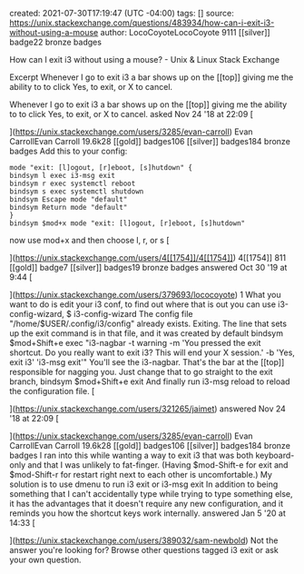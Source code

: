 
created: 2021-07-30T17:19:47 (UTC -04:00)
tags: []
source: https://unix.stackexchange.com/questions/483934/how-can-i-exit-i3-without-using-a-mouse
author: LocoCoyoteLocoCoyote
        9111 [[silver]] badge22 bronze badges


How can I exit i3 without using a mouse? - Unix & Linux Stack Exchange

Excerpt
Whenever I go to exit i3 a bar shows up on the [[top]] giving me the ability to to click Yes, to exit, or X to cancel.


Whenever I go to exit i3 a bar shows up on the [[top]] giving me the ability to to click Yes, to exit, or X to cancel.
asked Nov 24 '18 at 22:09
[

](https://unix.stackexchange.com/users/3285/evan-carroll)
Evan CarrollEvan Carroll
19.6k28 [[gold]] badges106 [[silver]] badges184 bronze badges
Add this to your config:
```
mode "exit: [l]ogout, [r]eboot, [s]hutdown" {
bindsym l exec i3-msg exit
bindsym r exec systemctl reboot
bindsym s exec systemctl shutdown
bindsym Escape mode "default"
bindsym Return mode "default"
}
bindsym $mod+x mode "exit: [l]ogout, [r]eboot, [s]hutdown"
```
now use mod+x and then choose l, r, or s
[

](https://unix.stackexchange.com/users/4[[1754]]/4[[1754]])
4[[1754]]
811 [[gold]] badge7 [[silver]] badges19 bronze badges
answered Oct 30 '19 at 9:44
[

](https://unix.stackexchange.com/users/379693/lococoyote)
1
What you want to do is edit your i3 conf, to find out where that is out you can use i3-config-wizard,
$ i3-config-wizard
The config file "/home/$USER/.config/i3/config" already exists. Exiting.
The line that sets up the exit command is in that file, and it was created by default
bindsym $mod+Shift+e exec "i3-nagbar -t warning -m 'You pressed the exit shortcut. Do you really want to exit i3? This will end your X session.' -b 'Yes, exit i3' 'i3-msg exit'"
You'll see the i3-nagbar. That's the bar at the [[top]] responsible for nagging you. Just change that to go straight to the exit branch,
bindsym $mod+Shift+e exit
And finally run i3-msg reload to reload the configuration file.
[

](https://unix.stackexchange.com/users/321265/jaimet)
answered Nov 24 '18 at 22:09
[

](https://unix.stackexchange.com/users/3285/evan-carroll)
Evan CarrollEvan Carroll
19.6k28 [[gold]] badges106 [[silver]] badges184 bronze badges
I ran into this while wanting a way to exit i3 that was both keyboard-only and that I was unlikely to fat-finger. (Having $mod-Shift-e for exit and $mod-Shift-r for restart right next to each other is uncomfortable.) My solution is to use dmenu to run
i3 exit or i3-msg exit
In addition to being something that I can't accidentally type while trying to type something else, it has the advantages that it doesn't require any new configuration, and it reminds you how the shortcut keys work internally.
answered Jan 5 '20 at 14:33
[

](https://unix.stackexchange.com/users/389032/sam-newbold)
Not the answer you're looking for? Browse other questions tagged i3 exit or ask your own question.